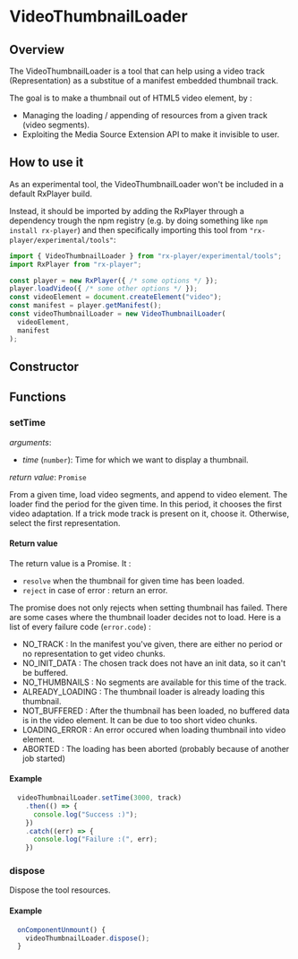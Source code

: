 # VideoThumbnailLoader #########################################################


## Overview ####################################################################

The VideoThumbnailLoader is a tool that can help using a video track
(Representation) as a substitue of a manifest embedded thumbnail track.

The goal is to make a thumbnail out of HTML5 video element, by :
- Managing the loading / appending of resources from a given track
(video segments).
- Exploiting the Media Source Extension API to make it invisible to user.

## How to use it ###############################################################


As an experimental tool, the VideoThumbnailLoader won't be included in a
default RxPlayer build.

Instead, it should be imported by adding the RxPlayer through a dependency
trough the npm registry (e.g. by doing something like ``npm install
rx-player``) and then specifically importing this tool from
``"rx-player/experimental/tools"``:

```js
import { VideoThumbnailLoader } from "rx-player/experimental/tools";
import RxPlayer from "rx-player";

const player = new RxPlayer({ /* some options */ });
player.loadVideo({ /* some other options */ });
const videoElement = document.createElement("video");
const manifest = player.getManifest();
const videoThumbnailLoader = new VideoThumbnailLoader(
  videoElement,
  manifest
);
```


## Constructor #################################################################


## Functions ###################################################################


### setTime ####################################################################

_arguments_:

  - _time_ (``number``): Time for which we want to display a thumbnail.

_return value_: ``Promise``

From a given time, load video segments, and append to video element.
The loader find the period for the given time. In this period, it chooses
the first video adaptation. If a trick mode track is present on it, choose it.
Otherwise, select the first representation.

#### Return value

The return value is a Promise.
It :
- ``resolve`` when the thumbnail for given time has been loaded.
- ``reject`` in case of error : return an error.

The promise does not only rejects when setting thumbnail has failed. There are
some cases where the thumbnail loader decides not to load. Here is a list of
every failure code (``error.code``) :
- NO_TRACK : In the manifest you've given, there are either no period or no
             representation to get video chunks.
- NO_INIT_DATA : The chosen track does not have an init data, so it can't be
                 buffered.
- NO_THUMBNAILS : No segments are available for this time of the track.
- ALREADY_LOADING : The thumbnail loader is already loading this thumbnail.
- NOT_BUFFERED : After the thumbnail has been loaded, no buffered data is in
                 the video element. It can be due to too short video chunks.
- LOADING_ERROR : An error occured when loading thumbnail into video element.
- ABORTED : The loading has been aborted (probably because of another job
            started)

#### Example

```js
  videoThumbnailLoader.setTime(3000, track)
    .then(() => {
      console.log("Success :)");
    })
    .catch((err) => {
      console.log("Failure :(", err);
    })
```

### dispose ###################################################################

Dispose the tool resources.

#### Example

```js
  onComponentUnmount() {
    videoThumbnailLoader.dispose();
  }
```

